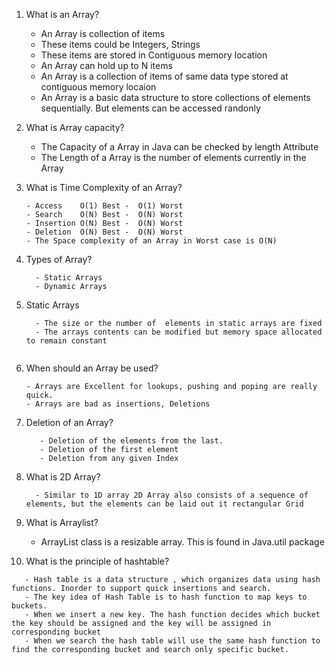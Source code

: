1. What is an Array?
   - An Array is collection of items
   - These items could be Integers, Strings
   - These items are stored in Contiguous memory location
   - An Array can hold up to N items
   - An Array is a collection of items of same data type stored at contiguous memory locaion
   - An Array is a basic data structure to store collections of elements sequentially. But elements can be accessed randonly	


2. What is Array capacity?
   - The Capacity of a Array in Java can be checked by length Attribute
   - The Length of a Array is the number of elements currently in the Array

3. What is Time Complexity of an Array?
   ```
   - Access    O(1) Best -  O(1) Worst
   - Search    O(N) Best -  O(N) Worst
   - Insertion O(N) Best -  O(N) Worst
   - Deletion  O(N) Best -  O(N) Worst
   - The Space complexity of an Array in Worst case is O(N)
   ```

4. Types of Array?

   ```
     - Static Arrays
     - Dynamic Arrays

   ```

5. Static Arrays
   ```
     - The size or the number of  elements in static arrays are fixed
     - The arrays contents can be modified but memory space allocated to remain constant
 
   ```

6. When should an Array be used?
   ```
   - Arrays are Excellent for lookups, pushing and poping are really quick.
   - Arrays are bad as insertions, Deletions

   ```
7. Deletion of an Array?
   ```
      - Deletion of the elements from the last.
      - Deletion of the first element 
      - Deletion from any given Index

    ```

8. What is 2D Array?
   ```
     - Similar to 1D array 2D Array also consists of a sequence of elements, but the elements can be laid out it rectangular Grid
   ```

9. What is Arraylist?
    - ArrayList class is a resizable array. This is found in Java.util package
   

10. What is the principle of hashtable?
   ```
      - Hash table is a data structure , which organizes data using hash functions. Inorder to support quick insertions and search.
      - The key idea of Hash Table is to hash function to map keys to buckets.
      - When we insert a new key. The hash function decides which bucket the key should be assigned and the key will be assigned in corresponding bucket
      - When we search the hash table will use the same hash function to find the corresponding bucket and search only specific bucket.

   ```


